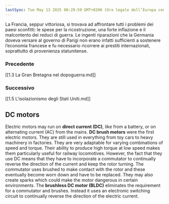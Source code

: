 ```yaml
---
lastSync: Tue May 13 2025 00:29:59 GMT+0200 (Ora legale dell’Europa centrale)
---
```

La Francia, seppur vittoriosa, si trovava ad affrontare tutti i problemi dei paesi sconfitti: le spese per la ricostruzione, una forte inflazione e il malcontento dei reduci di guerra. Le ingenti riparazioni che la Germania doveva versare al governo di Parigi non erano infatti sufficienti a sostenere l’economia francese e fu necessario ricorrere ai prestiti internazionali, soprattutto di provenienza statunitense.


### Precedente
[[1.3 La Gran Bretagna nel dopoguerra.md]]

### Successivo
[[1.5 L'isolazionismo degli Stati Uniti.md]]

## DC motors
Electric motors may run on **direct current (DC)**, like from a battery, or on alternating current (AC) from the mains.
**DC brush motors** were the first electric motors. They are still used in everything from toy cars to heavy machinery in factories. They are very adaptable for varying combinations of speed and torque. Their ability to produce high torque at low speed makes them particularly useful for railway locomotives. However, the fact that they use DC means that they have to incorporate a commutator to continually reverse the direction of the current and keep the rotor turning. The commutator uses brushed to make contact with the rotor and these eventually become worn down and have to be replaced. They may also create sparks which could make the motor dangerous in certain environments.
The **brushless DC motor (BLDC)** eliminates the requirement for a commutator and brushes. Instead it uses an electronic switching circuit to continually reverse the direction of the electric current.